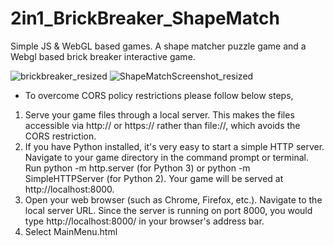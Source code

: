 # 2in1_BrickBreaker_ShapeMatch
Simple JS &amp; WebGL based games. A shape matcher puzzle game and a Webgl based brick breaker interactive game. 


![brickbreaker_resized](https://github.com/sudogamer/2in1_BrickBreaker_ShapeMatch/assets/66490372/d079be5a-4661-4a66-a582-96f9ce83d529)
![ShapeMatchScreenshot_resized](https://github.com/sudogamer/2in1_BrickBreaker_ShapeMatch/assets/66490372/4ac7f91b-0db1-43cd-b63e-48419384c35b)

* To overcome CORS policy restrictions please follow below steps,
1. Serve your game files through a local server. This makes the files accessible via http:// or https:// rather than file://, which avoids the CORS restriction.
2. If you have Python installed, it's very easy to start a simple HTTP server. Navigate to your game directory in the command prompt or terminal. Run python -m http.server (for Python 3) or python -m SimpleHTTPServer (for Python 2).
   Your game will be served at http://localhost:8000.
3. Open your web browser (such as Chrome, Firefox, etc.). Navigate to the local server URL. Since the server is running on port 8000, you would type http://localhost:8000/ in your browser's address bar.
4. Select MainMenu.html
